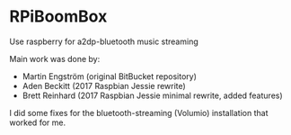 # RPiBoomBox
Use raspberry for a2dp-bluetooth music streaming

Main work was done by:
- Martin Engström (original BitBucket repository)
- Aden Beckitt (2017 Raspbian Jessie rewrite)
- Brett Reinhard (2017 Raspbian Jessie minimal rewrite, added features)


I did some fixes for the bluetooth-streaming (Volumio) installation that worked for me.
